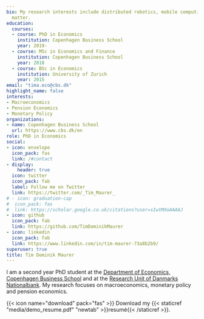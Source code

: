 ```yaml
---
bio: My research interests include distributed robotics, mobile computing and programmable
  matter.
education:
  courses:
  - course: PhD in Economics
    institution: Copenhagen Business School
    year: 2019-
  - course: MSc in Economics and Finance
    institution: Copenhagen Business School
    year: 2018
  - course: BSc in Economics
    institution: University of Zurich
    year: 2015
email: "tima.eco@cbs.dk"
highlight_name: false
interests:
- Macroeconomics
- Pension Economics
- Monetary Policy
organizations:
- name: Copenhagen Business School
  url: https://www.cbs.dk/en
role: PhD in Economics
social:
- icon: envelope
  icon_pack: fas
  link: /#contact
- display:
    header: true
  icon: twitter
  icon_pack: fab
  label: Follow me on Twitter
  link: https://twitter.com/_Tim_Maurer_
# - icon: graduation-cap
#  icon_pack: fas
#  link: https://scholar.google.co.uk/citations?user=sIwtMXoAAAAJ
- icon: github
  icon_pack: fab
  link: https://github.com/TimDominikMaurer
- icon: linkedin
  icon_pack: fab
  link: https://www.linkedin.com/in/tim-maurer-73a8b2b9/
superuser: true
title: Tim Dominik Maurer
---
```


I am a second year PhD student at the [Department of Economics, Copenhagen Business School](https://www.cbs.dk/en/research/departments-and-centres/department-of-economics)  and at the [Research Unit of Danmarks Nationalbank](https://www.nationalbanken.dk/en/research/economists/Pages/Research-Unit-Economists.aspx). My research focuses on macroeconomics, monetary policy and pension economics.


{{< icon name="download" pack="fas" >}} Download my {{< staticref "media/demo_resume.pdf" "newtab" >}}resumé{{< /staticref >}}.
